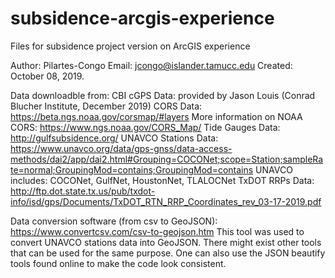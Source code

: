 # subsidence-arcgis-experience
Files for subsidence project version on ArcGIS experience

Author: Pilartes-Congo
Email: jcongo@islander.tamucc.edu
Created: October 08, 2019.


Data downloadble from:
	CBI cGPS Data: provided by Jason Louis (Conrad Blucher Institute, December 2019)
	CORS Data: https://beta.ngs.noaa.gov/corsmap/#layers
		More information on NOAA CORS: https://www.ngs.noaa.gov/CORS_Map/
	Tide Gauges Data: http://gulfsubsidence.org/
	UNAVCO Stations Data: https://www.unavco.org/data/gps-gnss/data-access-methods/dai2/app/dai2.html#Grouping=COCONet;scope=Station;sampleRate=normal;GroupingMod=contains;GroupingMod=contains
		UNAVCO includes: COCONet, GulfNet, HoustonNet, TLALOCNet
	TxDOT RRPs Data: http://ftp.dot.state.tx.us/pub/txdot-info/isd/gps/Documents/TxDOT_RTN_RRP_Coordinates_rev_03-17-2019.pdf



Data conversion software (from csv to GeoJSON): https://www.convertcsv.com/csv-to-geojson.htm
	This tool was used to convert UNAVCO stations data into GeoJSON. There might exist other 
	tools that can be used for the same purpose. One can also use the JSON beautify tools 
	found online to make the code look consistent.	
